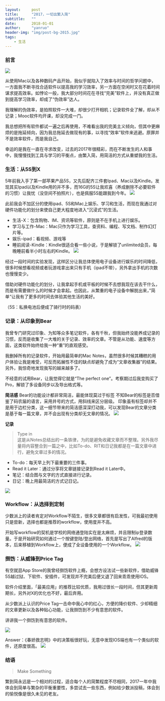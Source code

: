```yaml
---
layout:     post
title:      "2017，一切出繁入简"
subtitle:   ""
date:       2018-01-01
author:     "yanruo"
header-img: "img/post-bg-2015.jpg"
tags:
    - 生活
---
```


### 前言

![](/img/in-post/2017everything-gone/285F8D2E-BB09-4FE5-9092-04AEB279C057.jpg)

从使用Mac以及各种数码产品开始，我似乎就陷入了效率与时间的哲学问题中，一方面我不断寻找合适软件以提高我的学习效率，另一方面在空闲时又在花着时间谋求提高效率。如悖论一般，我大部分时间花在寻找“完美”软件上，并没有真正做到提高学习效率，却成了“伪效率”达人。

我理解的伪效率，是拍照软件一大堆，却很少打开相机；记录软件全了解，却从不记录；Mooc软件均开课，却没完成一门。

我总想把所有软件都试一遍之后再使用，不难看出我的完美主义倾向，但其中更麻烦的是拖延倾向，因为我总拖延去做现有的事，以寻找“效率”软件来逃避。原罪并不是效率软件，而是我自己。

幸运的是我在一直在寻求改变，过去的2017年很精彩，而在不断发生的人和事中，我慢慢找到工具与学习的平衡点，由繁入简，用简洁的方式从重塑我的生活。

### 生活：从5S到X

5年前我入手了第一部苹果产品5S，又先后配齐三件套Ipad、Mac以及Kindle。发现其实Ipad以及Kindle用的并不多，而16G的5S让我欢喜（养成删除不必要软件的习惯）让我忧（没空间不拍照片），也是佩服5S能跟我到今年。
![](/img/in-post/2017everything-gone/74D57247-FB20-45F1-A04F-A2B8D1BAEC60.jpg)

此前我会不加区分的使用ipad、5S和Mac上娱乐、学习和生活，而现在我通过对硬件功能化的划分来使自己更大程度地进入“沉浸式”的生活。
- 生活-X：包含购物、IM、资讯等软件，原则是不在手机上进行娱乐。
- 学习与工作-Mac：Mac只作为学习工具，查资料、编程、写文档、制作幻灯片等。
- 娱乐-ipad：看视频、游戏等
- 睡前阅读-Kindle：Kindle很适合看一些小说，于是解锁了unlimited会员，每晚睡前看半小时左右的Kindle。
  ![](/img/in-post/2017everything-gone/D52CD24C-2E86-43C6-AB0B-6FF2FE1F6999.png)

经过一段时间的实验发现，这样区分让我总体使用电子设备进行娱乐的时间降低，很多时候想看视频或者玩游戏拿出来只有手机（ipad不带），另外拿出手机的次数也慢慢变少。

借助对硬件功能化的划分，让我拿起手机或平板的时候不去想我现在该去干什么，而是有需要做什么的时候才会拿起。也因此，从繁重的电子设备中解脱出来，”简单“让我有了更多的时间去体验其他生活的美好。

（5S：私换电池后便成了骑行时的码表）


### 记录：从印象到Bear
我曾专门研究过印象、为知等众多笔记软件，各有千秋，但我始终没能养成记录的习惯，反而是收集了一大堆的关于记录、效率的文章。不管是从功能、速度等方面，这类软件始终给我一种“重”的直观感受。

我删掉所有的记录软件，开始用最简单的Mac Notes，虽然很多时候其糟糕的用户体验让我是难受，可反而拓展性不佳的缺点却避免了成为“文章收集器”的结果。另外，我惊奇地发现我写的越来越多了。

不经意的试用Bear，让我觉得它就是“The perfect one”。考察期过后我变购买了Pro，解锁了多设备同步以及导出格式等。

**简洁感**
Bear的功能设计都非常简洁，最能体现莫过于标签
 不知Bear的标签是否借鉴了码农届的语言，采用井号的方式，用斜线来区分层级。 印象虽有标签却并不是用于边栏分类，这一细节带来的简洁感深深打动我，可以发现Bear的文章分类是基于每一篇文章，并不会出现有分类却无文章的情况。
![](/img/in-post/2017everything-gone/60631CDB-985F-4023-A11F-025313261665.png)

**记录**
> Type in   
> 这是从Notes总结出的一条铁律，为的是避免收藏文章而不整理。另外我尽量将内容整合到一篇之中，比如To-do、RIT和日记我都是在一篇文章中进行，避免文章过多的情况。
- To-do：每天早上列下最重要的三件事。
- Read it Later：通过分享将文章链接记录到Read it Later中。
- 笔记：结合图与文字的方式直接进行记录。
- 日记：晚上用最简洁的方式记日记。

![](/img/in-post/2017everything-gone/BBB24ED1-A7FA-41FF-A0B0-E5FAE7C6CC80.png)





### Workflow：从选择到定制

少数派上的读者肯定对Workflow不陌生，很多文章都很有启发性，可我最初使用只是尝新，选择也都是推荐的workflow，使用度并不高。

开始写workflow的契机是学校的网络通登陆实在是太麻烦，并且限制ip登录数量。于是开始研究如何通过一个按键登陆/登出网络，首先是写出了Alfred的版本，后来移植到Workflow上，便成了全设备使用的一个Workflow。
![](/img/in-post/2017everything-gone/6722C3E4-43EB-411A-824E-79E2E69A1B56.png)

### 捯饬：从威锋到Price Tag

有空就逛App Store的我曾经捯饬软件上瘾，会想方设法试一些新软件，借助威锋5S越过狱、下软件、安插件，可发现并不完美后便又退了回来乖乖使用IOS。

软件介绍里面，「最美应用」的推荐比较优质，我用过很长一段时间，但其更新周期长，另外对X的优化也不好，最后弃用。

从少数派上认识的Price Tag一击命中我心中的红心，方便的降价软件、少却精细的文章更新以及各种贴心功能，让我捯饬到不少有意思的软件。

讲讲我一个捯饬到有意思的软件。


![](/img/in-post/2017everything-gone/p2462947899.jpg)

Answer：《春娇救志明》中的决策板很好玩，无意中发现IOS端也有一个类似的软件，还原度很高。
![](/img/in-post/2017everything-gone/2018-01-10%2013_44_36.gif)


### 结语

> Make Something  

繁到简永远是一个相对的过程，适合每个人的简繁程度不尽相同，2017一年中我体会到简单与繁杂的平衡重要性，多尝试去一些东西，例如给少数派投稿，体会到的愉悦像是很久未见的老友。





